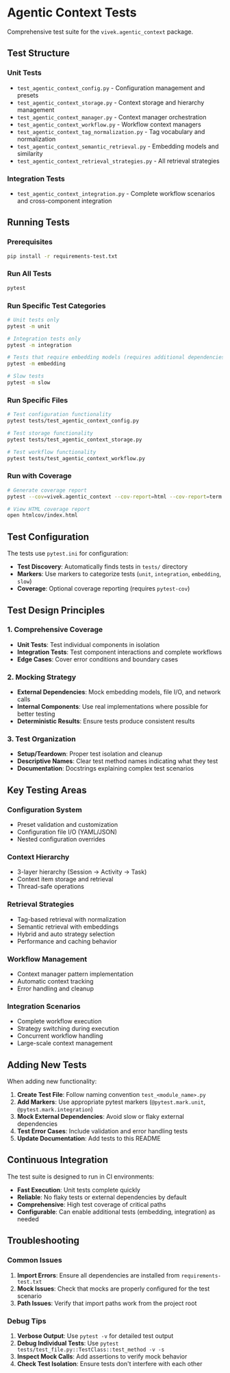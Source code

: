 # Agentic Context Tests

Comprehensive test suite for the `vivek.agentic_context` package.

## Test Structure

### Unit Tests
- `test_agentic_context_config.py` - Configuration management and presets
- `test_agentic_context_storage.py` - Context storage and hierarchy management
- `test_agentic_context_manager.py` - Context manager orchestration
- `test_agentic_context_workflow.py` - Workflow context managers
- `test_agentic_context_tag_normalization.py` - Tag vocabulary and normalization
- `test_agentic_context_semantic_retrieval.py` - Embedding models and similarity
- `test_agentic_context_retrieval_strategies.py` - All retrieval strategies

### Integration Tests
- `test_agentic_context_integration.py` - Complete workflow scenarios and cross-component integration

## Running Tests

### Prerequisites
```bash
pip install -r requirements-test.txt
```

### Run All Tests
```bash
pytest
```

### Run Specific Test Categories
```bash
# Unit tests only
pytest -m unit

# Integration tests only
pytest -m integration

# Tests that require embedding models (requires additional dependencies)
pytest -m embedding

# Slow tests
pytest -m slow
```

### Run Specific Files
```bash
# Test configuration functionality
pytest tests/test_agentic_context_config.py

# Test storage functionality
pytest tests/test_agentic_context_storage.py

# Test workflow functionality
pytest tests/test_agentic_context_workflow.py
```

### Run with Coverage
```bash
# Generate coverage report
pytest --cov=vivek.agentic_context --cov-report=html --cov-report=term

# View HTML coverage report
open htmlcov/index.html
```

## Test Configuration

The tests use `pytest.ini` for configuration:

- **Test Discovery**: Automatically finds tests in `tests/` directory
- **Markers**: Use markers to categorize tests (`unit`, `integration`, `embedding`, `slow`)
- **Coverage**: Optional coverage reporting (requires `pytest-cov`)

## Test Design Principles

### 1. Comprehensive Coverage
- **Unit Tests**: Test individual components in isolation
- **Integration Tests**: Test component interactions and complete workflows
- **Edge Cases**: Cover error conditions and boundary cases

### 2. Mocking Strategy
- **External Dependencies**: Mock embedding models, file I/O, and network calls
- **Internal Components**: Use real implementations where possible for better testing
- **Deterministic Results**: Ensure tests produce consistent results

### 3. Test Organization
- **Setup/Teardown**: Proper test isolation and cleanup
- **Descriptive Names**: Clear test method names indicating what they test
- **Documentation**: Docstrings explaining complex test scenarios

## Key Testing Areas

### Configuration System
- Preset validation and customization
- Configuration file I/O (YAML/JSON)
- Nested configuration overrides

### Context Hierarchy
- 3-layer hierarchy (Session → Activity → Task)
- Context item storage and retrieval
- Thread-safe operations

### Retrieval Strategies
- Tag-based retrieval with normalization
- Semantic retrieval with embeddings
- Hybrid and auto strategy selection
- Performance and caching behavior

### Workflow Management
- Context manager pattern implementation
- Automatic context tracking
- Error handling and cleanup

### Integration Scenarios
- Complete workflow execution
- Strategy switching during execution
- Concurrent workflow handling
- Large-scale context management

## Adding New Tests

When adding new functionality:

1. **Create Test File**: Follow naming convention `test_<module_name>.py`
2. **Add Markers**: Use appropriate pytest markers (`@pytest.mark.unit`, `@pytest.mark.integration`)
3. **Mock External Dependencies**: Avoid slow or flaky external dependencies
4. **Test Error Cases**: Include validation and error handling tests
5. **Update Documentation**: Add tests to this README

## Continuous Integration

The test suite is designed to run in CI environments:

- **Fast Execution**: Unit tests complete quickly
- **Reliable**: No flaky tests or external dependencies by default
- **Comprehensive**: High test coverage of critical paths
- **Configurable**: Can enable additional tests (embedding, integration) as needed

## Troubleshooting

### Common Issues

1. **Import Errors**: Ensure all dependencies are installed from `requirements-test.txt`
2. **Mock Issues**: Check that mocks are properly configured for the test scenario
3. **Path Issues**: Verify that import paths work from the project root

### Debug Tips

1. **Verbose Output**: Use `pytest -v` for detailed test output
2. **Debug Individual Tests**: Use `pytest tests/test_file.py::TestClass::test_method -v -s`
3. **Inspect Mock Calls**: Add assertions to verify mock behavior
4. **Check Test Isolation**: Ensure tests don't interfere with each other
